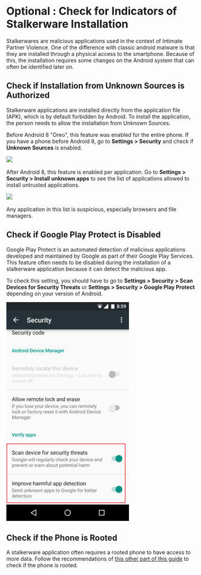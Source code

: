 # Optional : Check for Indicators of Stalkerware Installation

Stalkerwares are malicious applications used in the context of Intimate Partner Violence. One of the difference with classic android malware is that they are installed through a physical access to the smartphone. Because of this, the installation requires some changes on the Android system that can often be identified later on.

## Check if Installation from Unknown Sources is Authorized

Stalkerware applications are installed directly from the application file (APK), which is by default forbidden by Android. To install the application, the person needs to allow the installation from Unknown Sources.

Before Android 8 "Oreo", this feature was enabled for the entire phone. If you have a phone before Android 8, go to **Settings > Security** and check if **Unknown Sources** is enabled.

![](../.gitbook/assets/unknown\_sources.png)

After Android 8, this feature is enabled per application. Go to **Settings > Security > Install unknown apps** to see the list of applications allowed to install untrusted applications.

![](../.gitbook/assets/unknown\_sources2.png)

Any application in this list is suspicious, especially browsers and file managers.

## Check if Google Play Protect is Disabled

Google Play Protect is an automated detection of malicious applications developed and maintained by Google as part of their Google Play Services. This feature often needs to be disabled during the installation of a stalkerware application because it can detect the malicious app.

To check this setting, you should have to go to **Settings > Security > Scan Devices for Security Threats** or **Settings > Security > Google Play Protect** depending on your version of Android.

![](../.gitbook/assets/androidscan.png)

## Check if the Phone is Rooted

A stalkerware application often requires a rooted phone to have access to more data. Follow the recommendations of [this other part of this guide](root.md) to check if the phone is rooted.
